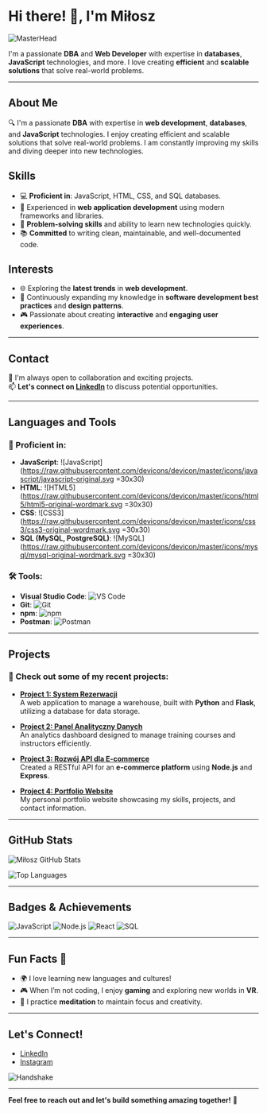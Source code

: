 # Hi there! 👋, I'm Miłosz

![MasterHead](https://user-images.githubusercontent.com/74038190/212749447-bfb7e725-6987-49d9-ae85-2015e3e7cc41.gif)

I'm a passionate **DBA** and **Web Developer** with expertise in **databases**, **JavaScript** technologies, and more. I love creating **efficient** and **scalable solutions** that solve real-world problems.

---

## About Me
🔍 I'm a passionate **DBA** with expertise in **web development**, **databases**, and **JavaScript** technologies. I enjoy creating efficient and scalable solutions that solve real-world problems. I am constantly improving my skills and diving deeper into new technologies.

## Skills
- 💻 **Proficient in**: JavaScript, HTML, CSS, and SQL databases.
- 🌟 Experienced in **web application development** using modern frameworks and libraries.
- 🚀 **Problem-solving skills** and ability to learn new technologies quickly.
- 📚 **Committed** to writing clean, maintainable, and well-documented code.

## Interests
- 🌐 Exploring the **latest trends** in **web development**.
- 🧠 Continuously expanding my knowledge in **software development best practices** and **design patterns**.
- 🎮 Passionate about creating **interactive** and **engaging user experiences**.

---

## Contact

🤝 I'm always open to collaboration and exciting projects.  
📫 **Let's connect on [LinkedIn](https://www.linkedin.com/in/mi%C5%82osz-kordzi%C5%84ski-a85947254)** to discuss potential opportunities.

---

## Languages and Tools

### 🧠 Proficient in:

- **JavaScript**: ![JavaScript](https://raw.githubusercontent.com/devicons/devicon/master/icons/javascript/javascript-original.svg =30x30)
- **HTML**: ![HTML5](https://raw.githubusercontent.com/devicons/devicon/master/icons/html5/html5-original-wordmark.svg =30x30)
- **CSS**: ![CSS3](https://raw.githubusercontent.com/devicons/devicon/master/icons/css3/css3-original-wordmark.svg =30x30)
- **SQL (MySQL, PostgreSQL)**: ![MySQL](https://raw.githubusercontent.com/devicons/devicon/master/icons/mysql/mysql-original-wordmark.svg =30x30)

### 🛠 Tools:
- **Visual Studio Code**: ![VS Code](https://img.shields.io/badge/-VS%20Code-0078d4?style=flat&logo=visualstudiocode)
- **Git**: ![Git](https://img.shields.io/badge/-Git-F05032?style=flat&logo=git)
- **npm**: ![npm](https://img.shields.io/badge/-npm-CB3837?style=flat&logo=npm)
- **Postman**: ![Postman](https://img.shields.io/badge/-Postman-FF6C37?style=flat&logo=postman)

---

## Projects

### 🚀 Check out some of my recent projects:

- **[Project 1: System Rezerwacji](https://github.com/milekv/system_rezerwacji)**  
  A web application to manage a warehouse, built with **Python** and **Flask**, utilizing a database for data storage.

- **[Project 2: Panel Analityczny Danych](https://github.com/milekv/firma-szkoleniowa)**  
  An analytics dashboard designed to manage training courses and instructors efficiently.

- **[Project 3: Rozwój API dla E-commerce](https://github.com/milekv/ecommerce-api)**  
  Created a RESTful API for an **e-commerce platform** using **Node.js** and **Express**.

- **[Project 4: Portfolio Website](https://github.com/milekv/milekv.github.io)**  
  My personal portfolio website showcasing my skills, projects, and contact information.

---

## GitHub Stats

![Miłosz GitHub Stats](https://github-readme-stats.vercel.app/api?username=milekv&show_icons=true&hide_title=true&count_private=true&theme=radical)

![Top Languages](https://github-readme-stats.vercel.app/api/top-langs/?username=milekv&layout=compact&theme=radical)

---

## Badges & Achievements

![JavaScript](https://img.shields.io/badge/JavaScript-ES6%20Support-yellow?style=flat&logo=javascript)
![Node.js](https://img.shields.io/badge/Node.js-14.x%20LTS-green?style=flat&logo=node.js)
![React](https://img.shields.io/badge/React-18.x-blue?style=flat&logo=react)
![SQL](https://img.shields.io/badge/MySQL-%2011.x-red?style=flat&logo=mysql)

---

## Fun Facts 🎉

- 🌍 I love learning new languages and cultures!
- 🎮 When I’m not coding, I enjoy **gaming** and exploring new worlds in **VR**.
- 🧘 I practice **meditation** to maintain focus and creativity.

---

## Let's Connect!

- [LinkedIn](https://www.linkedin.com/in/mi%C5%82osz-kordzi%C5%84ski-a85947254)
- [Instagram](https://instagram.com/milekgym)

![Handshake](https://media.giphy.com/media/Lrn1k1yOyaUz0/giphy.gif)

---

**Feel free to reach out and let's build something amazing together!** 🚀
